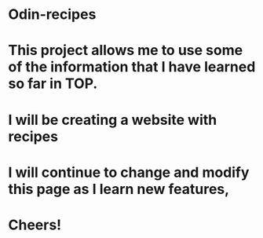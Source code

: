 # Odin-recipes
# This project allows me to use some of the information that I have learned so far in TOP.
# I will be creating a website with recipes
# I will continue to change and modify this page as I learn new features, 

# Cheers!